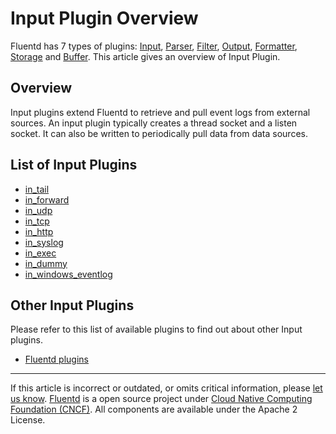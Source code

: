 # Input Plugin Overview

Fluentd has 7 types of plugins: [Input](/plugins/input/input-plugin-overview.md),
[Parser](/plugins/parser/parser-plugin-overview.md), [Filter](/plugins/filter/filter-plugin-overview.md),
[Output](/plugins/output/output-plugin-overview.md),
[Formatter](/articles/formatter-plugin-overview.md),
[Storage](/articles/storage-plugin-overview.md) and [Buffer](/articles/buffer-plugin-overview.md).
This article gives an overview of Input Plugin.


## Overview

Input plugins extend Fluentd to retrieve and pull event logs from
external sources. An input plugin typically creates a thread socket and
a listen socket. It can also be written to periodically pull data from
data sources.


## List of Input Plugins

-   [in\_tail](/plugins/input/in_tail.md)
-   [in\_forward](/plugins/input/in_forward.md)
-   [in\_udp](/plugins/input/in_udp.md)
-   [in\_tcp](/plugins/input/in_tcp.md)
-   [in\_http](/plugins/input/in_http.md)
-   [in\_syslog](/plugins/input/in_syslog.md)
-   [in\_exec](/plugins/input/in_exec.md)
-   [in\_dummy](/plugins/input/in_dummy.md)
-   [in\_windows\_eventlog](/plugins/input/in_windows_eventlog.md)


## Other Input Plugins

Please refer to this list of available plugins to find out about other
Input plugins.

-   [Fluentd plugins](http://fluentd.org/plugin/)


------------------------------------------------------------------------

If this article is incorrect or outdated, or omits critical information, please [let us know](https://github.com/fluent/fluentd-docs/issues?state=open).
[Fluentd](http://www.fluentd.org/) is a open source project under [Cloud Native Computing Foundation (CNCF)](https://cncf.io/). All components are available under the Apache 2 License.
